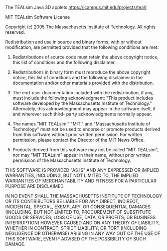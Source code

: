 The TEALsim Java 3D applets
https://icampus.mit.edu/projects/teal/ 

MIT TEALsim Software License

Copyright (c) 2005 The Massachusetts Institute of Technology. All
rights reserved.

Redistribution and use in source and binary forms, with or without
modification, are permitted provided that the following conditions are
met:

1. Redistributions of source code must retain the above copyright
notice, this list of conditions and the following disclaimer.

2. Redistributions in binary form must reproduce the above copyright
notice, this list of conditions and the following disclaimer in the
documentation and/or other materials provided with the distribution.

3. The end-user documentation included with the redistribution, if
any, must include the following acknowledgment: "This product includes
software developed by the Massachusetts Institute of Technology."
Alternately, this acknowledgment may appear in the software itself, if 
and wherever such third- party acknowledgments
normally appear.

4. The names "MIT TEALsim," "MIT," and "Massachusetts
Institute of Technology" must not be used to endorse or promote
products derived from this software without prior written
permission. For written permission, please contact the Director of the
MIT News Office.

5. Products derived from this software may not be called "MIT TEALsim", 
nor may "MIT TEALsim" appear in their name, without prior written 
permission of the Massachusetts Institute of Technology.

THIS SOFTWARE IS PROVIDED "AS IS" AND ANY EXPRESSED OR IMPLIED WARRANTIES, 
INCLUDING, BUT NOT LIMITED TO, THE IMPLIED WARRANTIES OF MERCHANTABILITY 
AND FITNESS FOR A PARTICULAR PURPOSE ARE DISCLAIMED.

IN NO EVENT SHALL THE MASSACHUSETTS INSTITUTE OF TECHNOLOGY OR ITS 
CONTRIBUTORS BE LIABLE FOR ANY DIRECT, INDIRECT, INCIDENTAL, SPECIAL, 
EXEMPLARY, OR CONSEQUENTIAL DAMAGES (INCLUDING, BUT NOT LIMITED TO, 
PROCUREMENT OF SUBSTITUTE GOODS OR SERVICES; LOSS OF USE, DATA, OR 
PROFITS; OR BUSINESS INTERRUPTION) HOWEVER CAUSED AND ON ANY THEORY OF 
LIABILITY, WHETHER IN CONTRACT, STRICT LIABILITY, OR TORT (INCLUDING 
NEGLIGENCE OR OTHERWISE) ARISING IN ANY WAY OUT OF THE USE OF THIS 
SOFTWARE, EVEN IF ADVISED OF THE POSSIBILITY OF SUCH DAMAGE.
 
